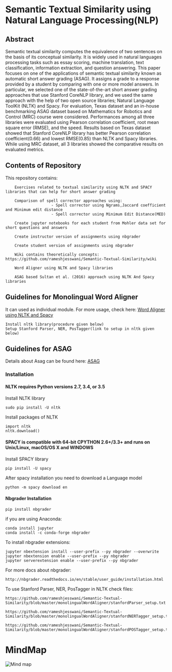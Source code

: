 # Semantic Textual Similarity using Natural Language Processing(NLP)

## Abstract 

Semantic textual similarity computes the equivalence of two sentences on the basis of its conceptual similarity. It is widely used in natural languages processing tasks such as essay scoring, machine translation, text classification, information extraction, and question answering. This paper focuses on one of the applications of semantic textual similarity known as automatic short answer grading (ASAG). It assigns a grade to a response provided by a student by comparing with one or more model answers. In particular, we selected one of the state-of-the-art short answer grading approaches that use Stanford CoreNLP library, and we used the same approach with the help of two open source libraries; Natural Language ToolKit (NLTK) and Spacy. For evaluation, Texas dataset and an in-house benchmarking ASAG dataset based on Mathematics for Robotics and Control (MRC) course were considered. Performances among all three libraries were evaluated using Pearson correlation coefficient, root mean square error (RMSE), and the speed. Results based on Texas dataset showed that Stanford CoreNLP library has better Pearson correlation coefficient(0.66) and lowest RMSE(0.85) than NLTK and Spacy libraries. While using MRC dataset, all 3 libraries showed the comparative results on evaluated metrics.

## Contents of Repository

This repository contains:

        Exercises related to textual similarity using NLTK and SPACY libraries that can help for short answer grading
        
        Comparison of spell corrector approaches using:
                        - Spell corrector using Ngrams,Jaccard coefficient and Minimum edit distance
                        - Spell corrector using Minimum Edit Distance(MED)

        Create jupyter notebooks for each student from Mohler data set for short questions and answers

        Create instructor version of assignments using nbgrader

        Create student version of assignments using nbgrader
        
        Wiki contains theoretically concepts: https://github.com/rameshjesswani/Semantic-Textual-Similarity/wiki
        
        Word Aligner using NLTK and Spacy libraries
        
        ASAG based Sultan et al. (2016) approach using NLTK And Spacy libraries


## Guidelines for Monolingual Word Aligner

It can used as individual module. For more usage, check here: [Word Aligner using NLTK and Spacy](https://github.com/rameshjesswani/Semantic-Textual-Similarity/tree/master/monolingualWordAligner)

```
Install nltk library(procedure given below)
Setup Stanford Parser, NER, PosTagger(link to setup in nltk given below)

```

## Guidelines for ASAG 

Details about Asag can be found here: [ASAG](https://github.com/rameshjesswani/Semantic-Textual-Similarity/tree/master/asag)


### Installation

#### NLTK requires Python versions 2.7, 3.4, or 3.5

Install NLTK library

```
sudo pip install -U nltk
```

Install packages of NLTK

```
import nltk
nltk.download()
```

#### SPACY is compatible with 64-bit CPYTHON 2.6+/3.3+ and runs on Unix/Linux, macOS/OS X and WINDOWS

Install SPACY library

```
pip install -U spacy
```

After spacy installation you need to download a Language  model

```
python -m spacy download en
```

#### Nbgrader Installation

```
pip install nbgrader
```

if you are using Anaconda:

```
conda install jupyter
conda install -c conda-forge nbgrader
```

To install nbgrader extensions:

```
jupyter nbextension install --user-prefix --py nbgrader --overwrite
jupyter nbextension enable --user-prefix --py nbgrader
jupyter serverextension enable --user-prefix --py nbgrader
```

For more docs about nbgrader:

```
http://nbgrader.readthedocs.io/en/stable/user_guide/installation.html
```

To use Stanford Parser, NER, PosTagger in NLTK check files:

```
https://github.com/rameshjesswani/Semantic-Textual-Similarity/blob/master/monolingualWordAligner/stanfordParser_setup.txt

https://github.com/rameshjesswani/Semantic-Textual-Similarity/blob/master/monolingualWordAligner/stanfordNERTagger_setup.txt

https://github.com/rameshjesswani/Semantic-Textual-Similarity/blob/master/monolingualWordAligner/stanfordPOSTagger_setup.txt

```

# MindMap

![Mind map](https://github.com/rameshjesswani/Semantic-Textual-Similarity/blob/master/nlp_basics/NaturalLanguageProcessing_mindmap.png)
